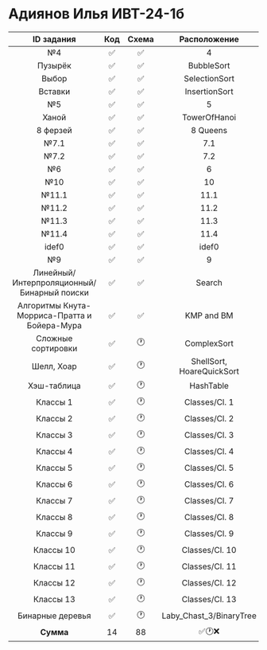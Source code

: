 # Адиянов Илья ИВТ-24-1б  
| ID задания | Код | Схема | Расположение |                                                 
| :----: | :----: | :----: | :----: |
| №4 | ✅ | ✅ | 4 |
| Пузырёк | ✅ | ✅ | BubbleSort |
| Выбор | ✅ | ✅ | SelectionSort |
| Вставки | ✅ | ✅ | InsertionSort |
| №5 | ✅ | ✅ | 5 |
| Ханой | ✅ | ✅ | TowerOfHanoi |
| 8 ферзей | ✅ | ✅ | 8 Queens |
| №7.1 | ✅ | ✅ | 7.1 |
| №7.2 | ✅ | ✅ | 7.2 |
| №6 | ✅ | ✅ | 6 |
| №10 | ✅ | ✅ | 10 |
| №11.1 | ✅ | ✅ | 11.1 |
| №11.2 | ✅ | ✅ | 11.2 |
| №11.3 | ✅ | ✅ | 11.3 |
| №11.4 | ✅ | ✅ | 11.4 |
| idef0 | ✅ | ✅ | idef0 |
| №9 | ✅ | ✅ | 9 |
| Линейный/Интерпроляционный/Бинарный поиски | ✅ | ✅ | Search |
| Алгоритмы Кнута-Морриса-Пратта и Бойера-Мура | ✅ | ✅ | KMP and BM |
| Сложные сортировки | ✅ | 🕐 | ComplexSort |
| Шелл, Хоар | ✅ | 🕐 | ShellSort, HoareQuickSort |
| Хэш-таблица | ✅ | 🕐 | HashTable |
| Классы 1 | ✅ | 🕐 | Classes/Cl. 1 |
| Классы 2 | ✅ | 🕐 | Classes/Cl. 2 |
| Классы 3 | ✅ | 🕐 | Classes/Cl. 3 |
| Классы 4 | ✅ | 🕐 | Classes/Cl. 4 |
| Классы 5 | ✅ | 🕐 | Classes/Cl. 5 |
| Классы 6 | ✅ | 🕐 | Classes/Cl. 6 |
| Классы 7 | ✅ | 🕐 | Classes/Cl. 7 |
| Классы 8 | ✅ | 🕐 | Classes/Cl. 8 |
| Классы 9 | ✅ | 🕐 | Classes/Cl. 9 |
| Классы 10 | ✅ | 🕐 | Classes/Cl. 10 |
| Классы 11 | ✅ | 🕐 | Classes/Cl. 11 |
| Классы 12 | ✅ | 🕐 | Classes/Cl. 12 |
| Классы 13 | ✅ | 🕐 | Classes/Cl. 13 |
| Бинарные деревья | ✅ | 🕐 | Laby_Chast_3/BinaryTree |
| **Сумма** | 14 | 88 | ✅🕐❌ |
